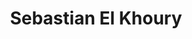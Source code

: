 ---
layout: portfolio
title: Sebastian El Khoury

profile-information:
  details:
    - BSc in Computer Science
    - 2nd-Year Student
    - University of St Andrews
    - Front End Developer Intern @ TechInterview.coach
  bottom-text:
    - "Aspiring Full Stack Developer with a passion for creating and developing anything CS!"  
    
social-media:
  - github: 
    icon: icons fab fa-github
    link: https://github.com/S-andres0694/S-andres0694
  - linkedin:
    icon: icons fab fa-linkedin-in
    link: https://www.linkedin.com/in/sebastian-el-khoury-seoane-234791303/
  - resume:
    icon: fa-solid fa-file-contract
    link: https://standardresume.co/r/SebastianElKhourySeoane

skills:
  - Responsive Web Design
  - HTML5
  - CSS3
  - Jekyll
  - JS
  - MySQL
  - Python
  - Java
  - Maven
  - Git
  
about-section:
  - Aspiring software developer currently pursuing a Bachelor's in Computer Science, with a focus on leveraging programming skills to craft innovative solutions.
  - Eager to gain hands-on experience with <strong class="font-bold"> React.js, Node.js, and Spring Boot, while enhancing expertise in Python, JavaScript, and Full Stack Development. </strong>
  - Strong problem-solving abilities with a proactive approach to learning and adapting, driven by a deep interest in emerging technologies and best practices in software development. 
  - Enthusiastic about contributing to dynamic projects, fostering a collaborative environment, and developing skills to address real-world challenges in technology.

professional-experience:
  - company: Tech Interview.Coach
    date: Jun 2024 - Present
    title: Front End Developer Intern
    description:
      - Participate in code reviews, debugging, and troubleshooting to resolve front-end issues efficiently.
      - Assist in designing and developing responsive web interfaces using HTML, CSS, and JavaScript, enhancing user experience across multiple devices.
      - Contribute to optimizing website performance and ensuring cross-browser compatibility.
  - company: University of St. Andrews
    date: Apr 2024 - Apr 2024
    title: Offer Holder Day Volunteer
    description:
      - Provided insights and shared personal experiences with parents and 30+ offer holders, contributing to a more informed decision-making process.
      - Delivered technical support for a Java coding activity to 30+ offer holders, enhancing their understanding of basic programming skills and improving their readiness for the course.

projects:
  - name: JSearch CLI Project
    image: ./assets/img/projects/command-line-interface.png
    description: Developed an CLI using Hibernate, Maven, MySQL and RapidAPIs/RESTAPIs to efficiently organise 100+ job postings into a database. Automated the generation and emailing of Excel sheets, resulting in a monthly saving of over 20 hours of manual processing.
    used-skills:
        - Java
        - Maven
        - Hibernate
        - MySQL
    code-link: https://github.com/S-andres0694/LinkedinAPI-Project
  - name:  Personal Portfolio Website Template
    image: ./assets/img/projects/portfolio-image.png
    description: Developed a responsive personal portfolio template designed to highlight professional skills, projects, and achievements. Focused on creating a user-friendly and visually appealing design that adapts seamlessly across all devices. The design was inspired by Brittany Chiang's portfolio.
    used-skills:
        - Jekyll
        - Node.js
        - Tailwind CSS
        - HTML5
        - JS
    code-link: https://github.com/S-andres0694/Personal-Portfolio-Template

---